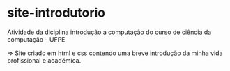 # site-introdutorio
Atividade da diciplina introdução a computação do curso de ciência da computação - UFPE

=> Site criado em html e css contendo uma breve introdução da minha vida profissional e acadêmica. 
